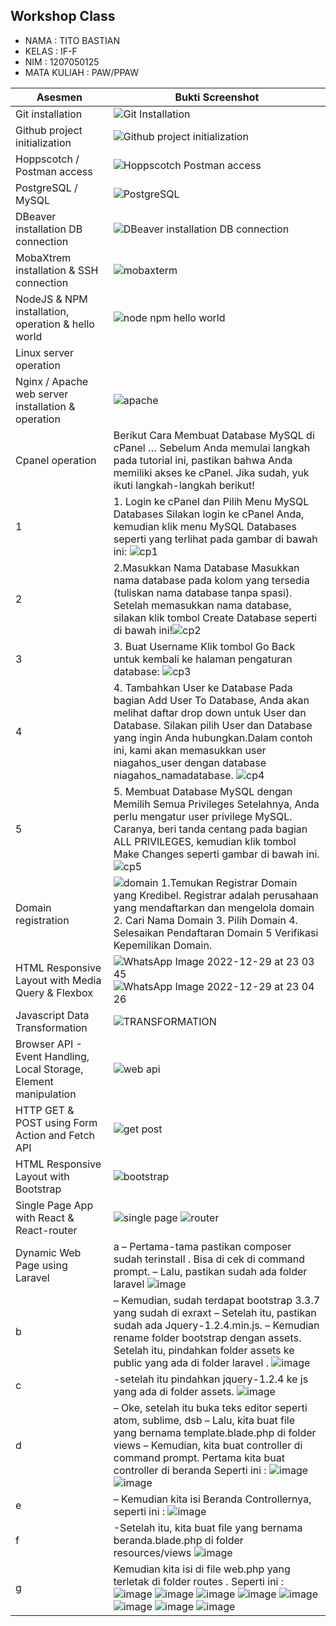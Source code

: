 ## Workshop Class
- NAMA : TITO BASTIAN 
- KELAS : IF-F 
- NIM : 1207050125 
- MATA KULIAH : PAW/PPAW 

Asesmen| Bukti Screenshot
---|---
Git installation | ![Git Installation](https://user-images.githubusercontent.com/77034206/209963955-9cc69902-4f1e-414e-9494-1c83ad04e361.jpeg)
Github project initialization | ![Github project initialization](https://user-images.githubusercontent.com/77034206/209964114-8dd2ecb3-901b-47f7-985e-7133b4291204.jpeg)
Hoppscotch / Postman access | ![Hoppscotch  Postman access](https://user-images.githubusercontent.com/77034206/209964406-214a92f5-fb32-448a-8c96-0c634aea6345.jpeg)
PostgreSQL / MySQL | ![PostgreSQL](https://user-images.githubusercontent.com/77034206/209964879-efae6b9b-85da-4440-8c79-b9c3ff9b30a0.jpeg)
DBeaver installation DB connection | ![DBeaver installation DB connection](https://user-images.githubusercontent.com/77034206/209965157-0442c781-0963-4670-9f74-80bc66c16767.jpeg)
MobaXtrem installation & SSH connection | ![mobaxterm](https://user-images.githubusercontent.com/77034206/209970175-17960fd6-c047-4ac0-a975-6d249518597e.jpeg)
NodeJS & NPM installation, operation & hello world | ![node npm hello world](https://user-images.githubusercontent.com/77034206/209966595-92a478ab-2c36-4e47-9910-eab5ac2eaf69.jpeg)
Linux server operation |
Nginx / Apache web server installation & operation | ![apache](https://user-images.githubusercontent.com/77034206/209976213-1babbfd9-b4bf-4b00-ba0a-3a8471fbd9fc.jpeg)
Cpanel operation | Berikut Cara Membuat Database MySQL di cPanel … Sebelum Anda memulai langkah pada tutorial ini, pastikan bahwa Anda memiliki akses ke cPanel. Jika sudah, yuk ikuti langkah-langkah berikut! 
1 | 1. Login ke cPanel dan Pilih Menu MySQL Databases Silakan login ke cPanel Anda, kemudian klik menu MySQL Databases seperti yang terlihat pada gambar di bawah ini: ![cp1](https://user-images.githubusercontent.com/77034206/209977160-0a4dfd87-0f81-4d62-bb64-ab544b1cd43d.png)
2 | 2.Masukkan Nama Database Masukkan nama database pada kolom yang tersedia (tuliskan nama database tanpa spasi). Setelah memasukkan nama database, silakan klik tombol Create Database seperti di bawah ini!![cp2](https://user-images.githubusercontent.com/77034206/209977267-4266d8b6-00f6-42d3-a051-af5783c66998.png)
3 | 3. Buat Username Klik tombol Go Back untuk kembali ke halaman pengaturan database: ![cp3](https://user-images.githubusercontent.com/77034206/209977381-9e0dea68-4e13-4359-b63d-d8f3247f3c4a.png) 
4 | 4. Tambahkan User ke Database Pada bagian Add User To Database, Anda akan melihat daftar drop down untuk User dan Database. Silakan pilih User dan Database yang ingin Anda hubungkan.Dalam contoh ini, kami akan memasukkan user niagahos_user dengan database niagahos_namadatabase. ![cp4](https://user-images.githubusercontent.com/77034206/209977443-17601e36-933f-4470-af08-1874af4cde9b.png)  
5 | 5. Membuat Database MySQL dengan Memilih Semua Privileges Setelahnya, Anda perlu mengatur user privilege MySQL. Caranya, beri tanda centang pada bagian ALL PRIVILEGES, kemudian klik tombol Make Changes seperti gambar di bawah ini. ![cp5](https://user-images.githubusercontent.com/77034206/209977521-9578145c-7c5a-4235-91e7-7fa1479f310d.png) 
Domain registration | ![domain](https://user-images.githubusercontent.com/77034206/209974315-d92cfac3-21f4-402d-bd40-0ba676c5f9f8.jpeg) 1.Temukan Registrar Domain yang Kredibel. Registrar adalah perusahaan yang mendaftarkan dan mengelola domain 2. Cari Nama Domain 3. Pilih Domain 4. Selesaikan Pendaftaran Domain 5 Verifikasi Kepemilikan Domain.
HTML Responsive Layout with Media Query & Flexbox | ![WhatsApp Image 2022-12-29 at 23 03 45](https://user-images.githubusercontent.com/77034206/209979139-c096214a-bc6e-4012-85cb-a5137b189b5f.jpeg) ![WhatsApp Image 2022-12-29 at 23 04 26](https://user-images.githubusercontent.com/77034206/209979215-02bba895-a3f6-40e9-98d0-84ac5d127036.jpeg)
Javascript Data Transformation | ![TRANSFORMATION](https://user-images.githubusercontent.com/77034206/209983413-1f0c1f31-ce25-403f-8962-356b2ff93e03.jpeg)
Browser API - Event Handling, Local Storage, Element manipulation | ![web api](https://user-images.githubusercontent.com/77034206/209987611-05373d68-3be1-499a-8228-a85987bf2114.jpeg)
HTTP GET & POST using Form Action and Fetch API | ![get post](https://user-images.githubusercontent.com/77034206/209986634-833b5764-d430-4681-a127-1bbdc5209390.jpeg)
HTML Responsive Layout with Bootstrap | ![bootstrap](https://user-images.githubusercontent.com/77034206/209973567-896b3897-f774-42dd-b1a2-be5a6de73dda.jpeg)
Single Page App with React & React-router | ![single page](https://user-images.githubusercontent.com/77034206/209967558-85a5ad62-0e14-44f6-a1e6-0b63ed0a7aae.jpeg) ![router](https://user-images.githubusercontent.com/77034206/209967604-2fc9ff17-0005-41d8-af52-7d3372597f96.jpeg)
Dynamic Web Page using Laravel | a – Pertama-tama pastikan composer sudah terinstall . Bisa di cek di command prompt. – Lalu, pastikan sudah ada folder laravel ![image](https://user-images.githubusercontent.com/105898484/209793935-517bfeb2-774b-404c-9953-aaa3a7c7ed30.png)
b | – Kemudian, sudah terdapat bootstrap 3.3.7 yang sudah di exraxt – Setelah itu, pastikan sudah ada Jquery-1.2.4.min.js. – Kemudian rename folder bootstrap dengan assets. Setelah itu, pindahkan folder assets ke public yang ada di folder laravel . ![image](https://user-images.githubusercontent.com/105898484/209793962-ad60c234-bbd6-4578-9f66-65b2b9b105f4.png)
c | -setelah itu pindahkan jquery-1.2.4 ke js yang ada di folder assets. ![image](https://user-images.githubusercontent.com/105898484/209793992-adc8f2c0-69d0-4c34-98bd-0be61fe18c18.png)
d | – Oke, setelah itu buka teks editor seperti atom, sublime, dsb – Lalu, kita buat file yang bernama template.blade.php di folder views – Kemudian, kita buat controller di command prompt. Pertama kita buat controller di beranda Seperti ini : ![image](https://user-images.githubusercontent.com/105898484/209794049-956c03e5-e3e3-4005-b0d2-1bbfb6a48643.png) ![image](https://user-images.githubusercontent.com/105898484/209794105-bc7a1fe9-ad07-4f51-b002-000d16337a22.png)
e | – Kemudian kita isi Beranda Controllernya, seperti ini : ![image](https://user-images.githubusercontent.com/105898484/209794155-9b0c9677-f9e4-4ee1-a705-fd0b631f2b2d.png)
f | -Setelah itu, kita buat file yang bernama beranda.blade.php di folder resources/views ![image](https://user-images.githubusercontent.com/105898484/209794216-ba964048-4c47-4ebb-910f-e0f74ac3c61a.png)
g | Kemudian kita isi di file web.php yang terletak di folder routes . Seperti ini : ![image](https://user-images.githubusercontent.com/105898484/209794257-163a414e-ec79-4519-b43e-f76f2f244ed2.png) ![image](https://user-images.githubusercontent.com/105898484/209794284-6c70f3c8-c018-4e12-9251-7c67539cbf1b.png) ![image](https://user-images.githubusercontent.com/105898484/209794361-3fc0dc1b-d82f-4d35-af4d-0eb9deea18d1.png) ![image](https://user-images.githubusercontent.com/105898484/209794411-45d2b604-1490-4989-9481-6e83b4f25be9.png) ![image](https://user-images.githubusercontent.com/105898484/209794436-68d7b235-1cda-4d41-becb-f9ab828003d5.png) ![image](https://user-images.githubusercontent.com/105898484/209794456-545b1984-b431-48e8-962e-373b7d819988.png) ![image](https://user-images.githubusercontent.com/105898484/209794478-eead3278-dd99-48ab-b0ec-b284baac68d0.png) ![image](https://user-images.githubusercontent.com/105898484/209794521-845abcf8-c357-4a7e-9e5c-773f124d2164.png)


